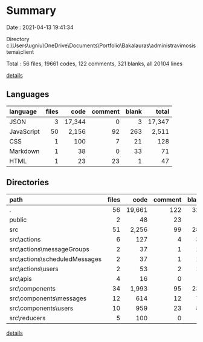 # Summary

Date : 2021-04-13 19:41:34

Directory c:\Users\ugniu\OneDrive\Documents\Portfolio\Bakalauras\administravimosistema\client

Total : 56 files,  19661 codes, 122 comments, 321 blanks, all 20104 lines

[details](details.md)

## Languages
| language | files | code | comment | blank | total |
| :--- | ---: | ---: | ---: | ---: | ---: |
| JSON | 3 | 17,344 | 0 | 3 | 17,347 |
| JavaScript | 50 | 2,156 | 92 | 263 | 2,511 |
| CSS | 1 | 100 | 7 | 21 | 128 |
| Markdown | 1 | 38 | 0 | 33 | 71 |
| HTML | 1 | 23 | 23 | 1 | 47 |

## Directories
| path | files | code | comment | blank | total |
| :--- | ---: | ---: | ---: | ---: | ---: |
| . | 56 | 19,661 | 122 | 321 | 20,104 |
| public | 2 | 48 | 23 | 2 | 73 |
| src | 51 | 2,256 | 99 | 284 | 2,639 |
| src\actions | 6 | 127 | 4 | 32 | 163 |
| src\actions\messageGroups | 2 | 37 | 1 | 10 | 48 |
| src\actions\scheduledMessages | 2 | 37 | 1 | 10 | 48 |
| src\actions\users | 2 | 53 | 2 | 12 | 67 |
| src\apis | 4 | 16 | 0 | 4 | 20 |
| src\components | 34 | 1,993 | 95 | 238 | 2,326 |
| src\components\messages | 12 | 614 | 12 | 77 | 703 |
| src\components\users | 10 | 959 | 23 | 87 | 1,069 |
| src\reducers | 5 | 100 | 0 | 6 | 106 |

[details](details.md)